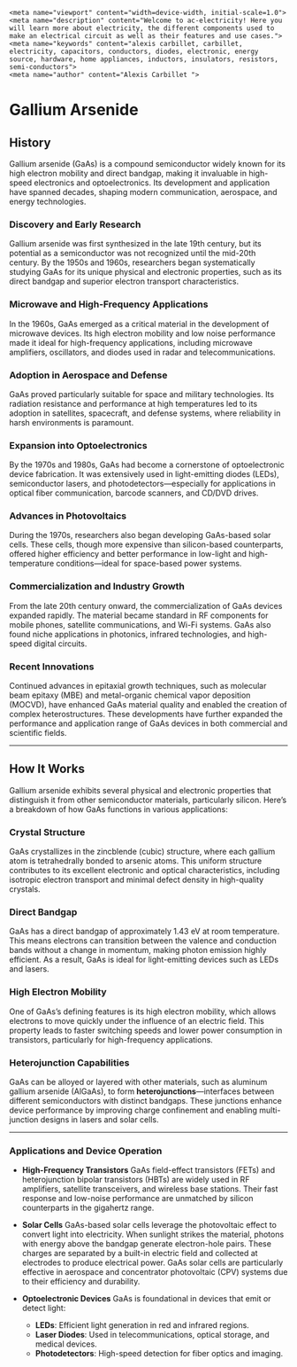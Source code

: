     <meta name="viewport" content="width=device-width, initial-scale=1.0">
    <meta name="description" content="Welcome to ac-electricity! Here you will learn more about electricity, the different components used to make an electrical circuit as well as their features and use cases.">
    <meta name="keywords" content="alexis carbillet, carbillet, electricity, capacitors, conductors, diodes, electronic, energy source, hardware, home appliances, inductors, insulators, resistors, semi-conductors">
    <meta name="author" content="Alexis Carbillet ">
</head>

# Gallium Arsenide

## History

Gallium arsenide (GaAs) is a compound semiconductor widely known for its high electron mobility and direct bandgap, making it invaluable in high-speed electronics and optoelectronics. Its development and application have spanned decades, shaping modern communication, aerospace, and energy technologies.

### **Discovery and Early Research**

Gallium arsenide was first synthesized in the late 19th century, but its potential as a semiconductor was not recognized until the mid-20th century. By the 1950s and 1960s, researchers began systematically studying GaAs for its unique physical and electronic properties, such as its direct bandgap and superior electron transport characteristics.

### **Microwave and High-Frequency Applications**

In the 1960s, GaAs emerged as a critical material in the development of microwave devices. Its high electron mobility and low noise performance made it ideal for high-frequency applications, including microwave amplifiers, oscillators, and diodes used in radar and telecommunications.

### **Adoption in Aerospace and Defense**

GaAs proved particularly suitable for space and military technologies. Its radiation resistance and performance at high temperatures led to its adoption in satellites, spacecraft, and defense systems, where reliability in harsh environments is paramount.

### **Expansion into Optoelectronics**

By the 1970s and 1980s, GaAs had become a cornerstone of optoelectronic device fabrication. It was extensively used in light-emitting diodes (LEDs), semiconductor lasers, and photodetectors—especially for applications in optical fiber communication, barcode scanners, and CD/DVD drives.

### **Advances in Photovoltaics**

During the 1970s, researchers also began developing GaAs-based solar cells. These cells, though more expensive than silicon-based counterparts, offered higher efficiency and better performance in low-light and high-temperature conditions—ideal for space-based power systems.

### **Commercialization and Industry Growth**

From the late 20th century onward, the commercialization of GaAs devices expanded rapidly. The material became standard in RF components for mobile phones, satellite communications, and Wi-Fi systems. GaAs also found niche applications in photonics, infrared technologies, and high-speed digital circuits.

### **Recent Innovations**

Continued advances in epitaxial growth techniques, such as molecular beam epitaxy (MBE) and metal-organic chemical vapor deposition (MOCVD), have enhanced GaAs material quality and enabled the creation of complex heterostructures. These developments have further expanded the performance and application range of GaAs devices in both commercial and scientific fields.

---

## How It Works

Gallium arsenide exhibits several physical and electronic properties that distinguish it from other semiconductor materials, particularly silicon. Here’s a breakdown of how GaAs functions in various applications:

### **Crystal Structure**

GaAs crystallizes in the zincblende (cubic) structure, where each gallium atom is tetrahedrally bonded to arsenic atoms. This uniform structure contributes to its excellent electronic and optical characteristics, including isotropic electron transport and minimal defect density in high-quality crystals.

### **Direct Bandgap**

GaAs has a direct bandgap of approximately 1.43 eV at room temperature. This means electrons can transition between the valence and conduction bands without a change in momentum, making photon emission highly efficient. As a result, GaAs is ideal for light-emitting devices such as LEDs and lasers.

### **High Electron Mobility**

One of GaAs’s defining features is its high electron mobility, which allows electrons to move quickly under the influence of an electric field. This property leads to faster switching speeds and lower power consumption in transistors, particularly for high-frequency applications.

### **Heterojunction Capabilities**

GaAs can be alloyed or layered with other materials, such as aluminum gallium arsenide (AlGaAs), to form **heterojunctions**—interfaces between different semiconductors with distinct bandgaps. These junctions enhance device performance by improving charge confinement and enabling multi-junction designs in lasers and solar cells.

---

### **Applications and Device Operation**

* **High-Frequency Transistors**
  GaAs field-effect transistors (FETs) and heterojunction bipolar transistors (HBTs) are widely used in RF amplifiers, satellite transceivers, and wireless base stations. Their fast response and low-noise performance are unmatched by silicon counterparts in the gigahertz range.

* **Solar Cells**
  GaAs-based solar cells leverage the photovoltaic effect to convert light into electricity. When sunlight strikes the material, photons with energy above the bandgap generate electron-hole pairs. These charges are separated by a built-in electric field and collected at electrodes to produce electrical power. GaAs solar cells are particularly effective in aerospace and concentrator photovoltaic (CPV) systems due to their efficiency and durability.

* **Optoelectronic Devices**
  GaAs is foundational in devices that emit or detect light:

  * **LEDs**: Efficient light generation in red and infrared regions.
  * **Laser Diodes**: Used in telecommunications, optical storage, and medical devices.
  * **Photodetectors**: High-speed detection for fiber optics and imaging.
